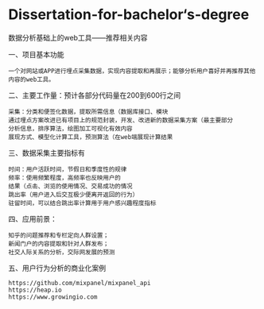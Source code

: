 # Dissertation-for-bachelor‘s-degree

数据分析基础上的web工具——推荐相关内容

一、项目基本功能

	一个对网站或APP进行埋点采集数据，实现内容提取和再展示；能够分析用户喜好并再推荐其他内容的web工具。
	


二、主要工作量：预计各部分代码量在200到600行之间

	采集：分类和便签化数据，提取所需信息（数据库接口、模块
	通过埋点方案改进已有项目上的规范封装，开发、改进新的数据采集方案（最主要部分
	分析信息，排序算法，绘图加工可视化有效内容
	展现方式、模型化计算工具，预测算法（在web端展现计算结果


三、数据采集主要指标有
	
	时间：用户活跃时间，节假日和季度性的规律
	频率：使用频繁程度，高频率也反映用户的
	结果（点击、浏览的使用情况、交易成功的情况
	跳出率（用户进入后交互极少便离开返回的行为）
	驻留时间，可以结合跳出率计算用于用户感兴趣程度指标

四、应用前景：
	
	知乎的问题推荐和专栏定向人群设置；
	新闻门户的内容提取和针对人群发布；
	社交人际关系的分析，交际网发展的预测



五、用户行为分析的商业化案例
	
	https://github.com/mixpanel/mixpanel_api
	https://heap.io
	https://www.growingio.com
